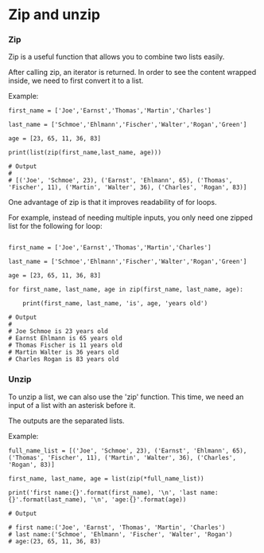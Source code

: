 # Zip and unzip

### Zip

Zip is a useful function that allows you to combine two lists easily. 

After calling zip, an iterator is returned. In order to see the content wrapped inside, we need to first convert it to a list.

Example:

```
first_name = ['Joe','Earnst','Thomas','Martin','Charles']

last_name = ['Schmoe','Ehlmann','Fischer','Walter','Rogan','Green']

age = [23, 65, 11, 36, 83]

print(list(zip(first_name,last_name, age)))

# Output
#
# [('Joe', 'Schmoe', 23), ('Earnst', 'Ehlmann', 65), ('Thomas', 'Fischer', 11), ('Martin', 'Walter', 36), ('Charles', 'Rogan', 83)]
```

One advantage of zip is that it improves readability of for loops.

For example, instead of needing multiple inputs, you only need one zipped list for the following for loop:

```

first_name = ['Joe','Earnst','Thomas','Martin','Charles']

last_name = ['Schmoe','Ehlmann','Fischer','Walter','Rogan','Green']

age = [23, 65, 11, 36, 83]

for first_name, last_name, age in zip(first_name, last_name, age):

    print(first_name, last_name, 'is', age, 'years old')
    
# Output
#
# Joe Schmoe is 23 years old                                                                                                                    
# Earnst Ehlmann is 65 years old                                                                                                                
# Thomas Fischer is 11 years old                                                                                                                
# Martin Walter is 36 years old                                                                                                                 
# Charles Rogan is 83 years old

```

### Unzip

To unzip a list, we can also use the 'zip' function. This time, we need an input of a list with an asterisk before it.

The outputs are the separated lists. 

Example:

```
full_name_list = [('Joe', 'Schmoe', 23), ('Earnst', 'Ehlmann', 65), ('Thomas', 'Fischer', 11), ('Martin', 'Walter', 36), ('Charles', 'Rogan', 83)]

first_name, last_name, age = list(zip(*full_name_list))

print('first name:{}'.format(first_name), '\n', 'last name:{}'.format(last_name), '\n', 'age:{}'.format(age))

# Output

# first name:('Joe', 'Earnst', 'Thomas', 'Martin', 'Charles')                                                                                   
# last name:('Schmoe', 'Ehlmann', 'Fischer', 'Walter', 'Rogan')                                                                                
# age:(23, 65, 11, 36, 83)   
```

